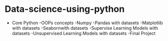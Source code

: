 # Data-science-using-python
- Core Python
-OOPs concepts
-Numpy
-Pandas with datasets
-Matplotlib with datasets
-Seabornwith datasets
-Supervise Learning Models with datasets
-Unsupervised Learning Models with datasets
-Final Project 
